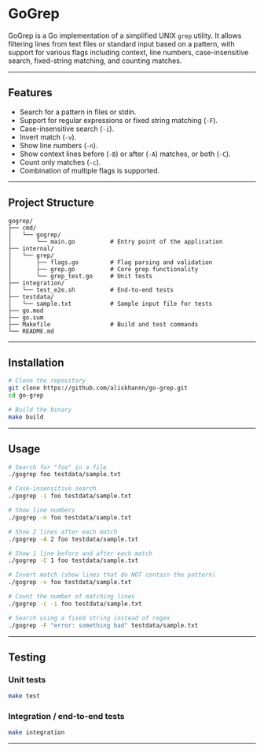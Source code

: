 # GoGrep

GoGrep is a Go implementation of a simplified UNIX `grep` utility. It allows filtering lines from text files or standard
input based on a pattern, with support for various flags including context, line numbers, case-insensitive search,
fixed-string matching, and counting matches.

---

## Features

* Search for a pattern in files or stdin.
* Support for regular expressions or fixed string matching (`-F`).
* Case-insensitive search (`-i`).
* Invert match (`-v`).
* Show line numbers (`-n`).
* Show context lines before (`-B`) or after (`-A`) matches, or both (`-C`).
* Count only matches (`-c`).
* Combination of multiple flags is supported.

---

## Project Structure

```
gogrep/
├── cmd/
│   └── gogrep/
│       └── main.go          # Entry point of the application
├── internal/
│   └── grep/
│       ├── flags.go         # Flag parsing and validation
│       ├── grep.go          # Core grep functionality
│       └── grep_test.go     # Unit tests
├── integration/
│   └── test_e2e.sh          # End-to-end tests
├── testdata/
│   └── sample.txt           # Sample input file for tests
├── go.mod
├── go.sum
├── Makefile                 # Build and test commands
└── README.md
```

---

## Installation

```bash
# Clone the repository
git clone https://github.com/aliskhannn/go-grep.git
cd go-grep

# Build the binary
make build
```

---

## Usage

```bash
# Search for "foo" in a file
./gogrep foo testdata/sample.txt

# Case-insensitive search
./gogrep -i foo testdata/sample.txt

# Show line numbers
./gogrep -n foo testdata/sample.txt

# Show 2 lines after each match
./gogrep -A 2 foo testdata/sample.txt

# Show 1 line before and after each match
./gogrep -C 1 foo testdata/sample.txt

# Invert match (show lines that do NOT contain the pattern)
./gogrep -v foo testdata/sample.txt

# Count the number of matching lines
./gogrep -c -i foo testdata/sample.txt

# Search using a fixed string instead of regex
./gogrep -F "error: something bad" testdata/sample.txt
```

---

## Testing

### Unit tests

```bash
make test
```

### Integration / end-to-end tests

```bash
make integration
```

---